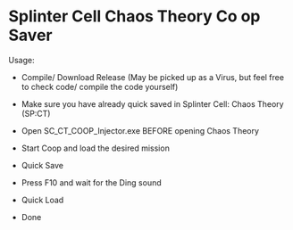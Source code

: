 # Splinter Cell Chaos Theory Co op Saver

Usage:

- Compile/ Download Release (May be picked up as a Virus, but feel free to check code/ compile the code yourself)

- Make sure you have already quick saved in Splinter Cell: Chaos Theory (SP:CT)

- Open SC_CT_COOP_Injector.exe BEFORE opening Chaos Theory

- Start Coop and load the desired mission

- Quick Save

- Press F10 and wait for the Ding sound

- Quick Load

- Done